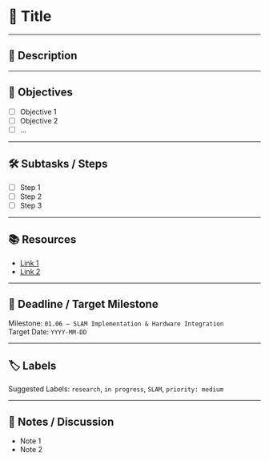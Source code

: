 # 📌 Title
<!-- A short and clear title for the issue -->

---

## 🧠 Description
<!-- What needs to be done or investigated? Be as clear as possible. -->

---

## 🎯 Objectives
<!-- Define what a successful outcome looks like. -->
- [ ] Objective 1
- [ ] Objective 2
- [ ] ...

---

## 🛠️ Subtasks / Steps
<!-- Break the task into smaller actionable steps if possible. -->
- [ ] Step 1
- [ ] Step 2
- [ ] Step 3

---

## 📚 Resources
<!-- Links to articles, papers, documentation, or data relevant to this task -->
- [Link 1](#)
- [Link 2](#)

---

## 📅 Deadline / Target Milestone
<!-- Link to milestone or state expected date -->
Milestone: `01.06 – SLAM Implementation & Hardware Integration`  
Target Date: `YYYY-MM-DD`

---

## 🏷️ Labels
<!-- Suggest applicable labels -->
Suggested Labels: `research`, `in progress`, `SLAM`, `priority: medium`

---

## 🧾 Notes / Discussion
<!-- Additional notes or early findings, if any -->
- Note 1
- Note 2
